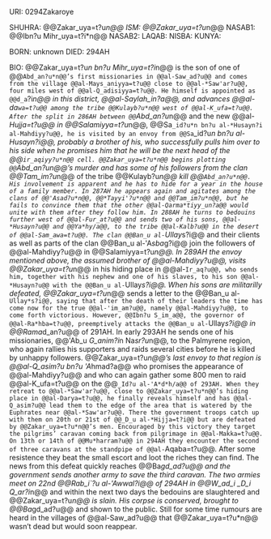 URI: 0294Zakaroye

SHUHRA: @@Zakar_uya=t?u*n@@
ISM: @@Zakar_uya=t?u*n@@
NASAB1: @@Ibn?u Mihr_uya=t?i*n@@
NASAB2:
LAQAB:
NISBA:
KUNYA:

BORN: unknown
DIED: 294AH

BIO: @@Zakar_uya=t?u*n bn?u Mihr_uya=t?i*n@@ is the son of one of @@`Abd_an?u*n@@’s first missionaries in @@al-Saw_ad?u@@ and comes from the village @@al-Mays_aniyya=t?u@@ close to @@al-*Saw'ar?u@@, four miles west of @@al-Q_adisiyya=t?u@@. He himself is appointed as @@d_a`?i*n@@ in this district, @@al-*Sayla*h_in?a@@, and advances @@al-da`wa=t?u@@ among the tribe @@Kulayb?u*n@@ west of @@al-K_ufa=t?u@@. After the split in 286AH between @@`Abd_an?u*n@@ and the new @@al-*Hujja=t?u@@ in @@Salamiyya=t?u*n@@, @@Sa`_id?u*n bn?u al-*Husayn?i al-Mahdiyy?u@@, he is visited by an envoy from @@Sa`_id?u*n bn?u al-*Husayn?i@@, probably a brother of his, who successfully pulls him over to his side when he promises him that he will be the next head of the @@`ir_aqiyy?u*n@@ cell. @@Zakar_uya=t?u*n@@ begins plotting @@`Abd_an?u*n@@’s murder and has some of his followers from the clan @@Tam_im?u*n@@ of the tribe @@Kulayb?u*n@@ kill @@`Abd_an?u*n@@. His involvement is apparent and he has to hide for a year in the house of a family member. In 287AH he appears again and agitates among the clans of @@'Asad?u*n@@, @@*Tayyi'?u*n@@ and @@Tam_im?u*n@@, but he fails to convince them that the other @@al-Qarma*tiyy_un?a@@ would unite with them after they follow him. In 288AH he turns to bedouins further west of @@al-Fur_at?u@@ and sends two of his sons, @@al-*Husayn?u@@ and @@Ya*hy/a@@, to the tribe @@al-Kalb?u@@ in the desert of @@al-Sam_awa=t?u@@. The clan @@Ban_u al-`Ullay*s?i@@ and their clients as well as parts of the clan @@Ban_u al-'A*sba*g?i@@ join the followers of @@al-Mahdiyy?u@@ in @@Salamiyya=t?u*n@@. In 289AH the envoy mentioned above, the assumed brother of @@al-Mahdiyy?u@@, visits @@Zakar_uya=t?u*n@@ in his hiding place in @@al-`Ir_aq?u@@, who sends him, together with his nephew and one of his slaves, to his son @@al-*Husayn?u@@ with the @@Ban_u al-`Ullay*s?i@@. When his sons are militarilly defeated, @@Zakar_uya=t?u*n@@ sends a letter to the @@Ban_u al-`Ullay*s?i@@, saying that after the death of their leaders the time has come now for the true @@al-'im_am?u@@, namely @@al-Mahdiyy?u@@, to come forth victorious. However, @@Ibn?u S_im_a@@, the governor of @@al-Ra*hba=t?u@@, preemptively attacks the @@Ban_u al-`Ullay*s?i@@ in @@Rama*d_an?u@@ of 291AH. In early 293AH he sends one of his missionaries, @@'Ab_u *G_anim?i*n Na*sr?u*n@@, to the Palmyrene region, who again rallies his supporters and raids several cities before he is killed by unhappy followers. @@Zakar_uya=t?u*n@@’s last envoy to that region is @@al-Q_asim?u bn?u 'A*hmad?a@@ who promises the appearance of @@al-Mahdiyy?u@@ and who can again gather some 800 men to raid @@al-K_ufa=t?u@@ on the @@`_Id?u al-'A*d*h/a@@ of 293AH. When they retreat to @@al-*Saw'ar?u@@, close to @@Zakar_uya=t?u*n@@’s hiding place in @@al-Darya=t?u@@, he finally reveals himself and has @@al-Q_asim?u@@ lead them to the edge of the area that is watered by the Euphrates near @@al-*Saw'ar?u@@. There the government troops catch up with them on 20th or 21st of @@_D_u al-*Hijja=t?i@@ but are defeated by @@Zakar_uya=t?u*n@@’s men. Encouraged by this victory they target the pilgrims’ caravan coming back from pilgrimage in @@al-Makka=t?u@@. On 13th or 14th of @@Mu*harram?u@@ in 294AH they encounter the second of three caravans at the standpipe of @@al-`Aqaba=t?u@@. After some resistence they beat the small escort and loot the riches they can find. The news from this defeat quickly reaches @@Ba*gd_ad?u@@ and the government sends another army to save the third caravan. The two armies meet on 22nd @@Rab_i`?u al-'Awwal?i@@ of 294AH in @@W_ad_i _D_i Q_ar?i*n@@ and within the next two days the bedouins are slaughtered and @@Zakar_uya=t?u*n@@ is slain. His corpse is conserved, brought to @@Ba*gd_ad?u@@ and shown to the public. Still for some time rumours are heard in the villages of @@al-Saw_ad?u@@ that @@Zakar_uya=t?u*n@@ wasn’t dead but would soon reappear.

